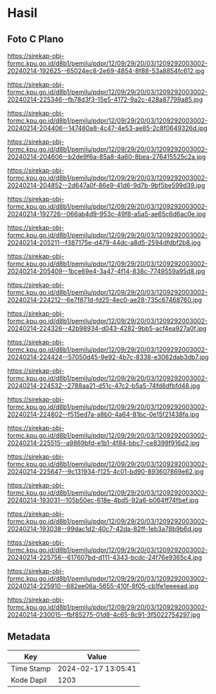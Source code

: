 # Hasil

## Foto C Plano

https://sirekap-obj-formc.kpu.go.id/d8b1/pemilu/pdpr/12/09/29/20/03/1209292003002-20240214-192625--65024ec8-2e69-4854-8f88-53a8854fc612.jpg

https://sirekap-obj-formc.kpu.go.id/d8b1/pemilu/pdpr/12/09/29/20/03/1209292003002-20240214-225346--fb78d3f3-15e5-4172-9a2c-428a87799a85.jpg

https://sirekap-obj-formc.kpu.go.id/d8b1/pemilu/pdpr/12/09/29/20/03/1209292003002-20240214-204406--147480a8-4c47-4e53-ae85-2c8f0649326d.jpg

https://sirekap-obj-formc.kpu.go.id/d8b1/pemilu/pdpr/12/09/29/20/03/1209292003002-20240214-204606--b2de9f6a-85a8-4a60-8bea-276415525c2a.jpg

https://sirekap-obj-formc.kpu.go.id/d8b1/pemilu/pdpr/12/09/29/20/03/1209292003002-20240214-204852--2d647a0f-86e9-41d6-9d7b-9bf5be599d39.jpg

https://sirekap-obj-formc.kpu.go.id/d8b1/pemilu/pdpr/12/09/29/20/03/1209292003002-20240214-192726--066ab4d9-953c-49f8-a5a5-ae65c6d6ac0e.jpg

https://sirekap-obj-formc.kpu.go.id/d8b1/pemilu/pdpr/12/09/29/20/03/1209292003002-20240214-205211--f387175e-d479-44dc-a8d5-2594dfdbf2b8.jpg

https://sirekap-obj-formc.kpu.go.id/d8b1/pemilu/pdpr/12/09/29/20/03/1209292003002-20240214-205409--1bce69e4-3a47-4f14-838c-7749559a95d8.jpg

https://sirekap-obj-formc.kpu.go.id/d8b1/pemilu/pdpr/12/09/29/20/03/1209292003002-20240214-224212--6e7f871d-fd25-4ec0-ae28-735c67468760.jpg

https://sirekap-obj-formc.kpu.go.id/d8b1/pemilu/pdpr/12/09/29/20/03/1209292003002-20240214-224326--42b98934-d043-4282-9bb5-acf4ea927a0f.jpg

https://sirekap-obj-formc.kpu.go.id/d8b1/pemilu/pdpr/12/09/29/20/03/1209292003002-20240214-224424--57050d45-9e92-4b7c-8338-e3062dab3db7.jpg

https://sirekap-obj-formc.kpu.go.id/d8b1/pemilu/pdpr/12/09/29/20/03/1209292003002-20240214-224532--2788aa21-d51c-47c2-b5a5-74fd8dfbfd48.jpg

https://sirekap-obj-formc.kpu.go.id/d8b1/pemilu/pdpr/12/09/29/20/03/1209292003002-20240214-224802--f515ed7a-a8b0-4a64-81bc-0e15f21438fa.jpg

https://sirekap-obj-formc.kpu.go.id/d8b1/pemilu/pdpr/12/09/29/20/03/1209292003002-20240214-225515--a9869bfd-e1b1-4f84-bbc7-ce8398f916d2.jpg

https://sirekap-obj-formc.kpu.go.id/d8b1/pemilu/pdpr/12/09/29/20/03/1209292003002-20240214-225647--9c131934-f125-4c01-bd90-893607869e62.jpg

https://sirekap-obj-formc.kpu.go.id/d8b1/pemilu/pdpr/12/09/29/20/03/1209292003002-20240214-193031--105b50ec-618e-4bd5-92a6-b064ff74fbef.jpg

https://sirekap-obj-formc.kpu.go.id/d8b1/pemilu/pdpr/12/09/29/20/03/1209292003002-20240214-193038--99dac1d2-40c7-42da-82ff-1eb3a78b9b6d.jpg

https://sirekap-obj-formc.kpu.go.id/d8b1/pemilu/pdpr/12/09/29/20/03/1209292003002-20240214-225756--617607bd-d111-4343-bcdc-24f76e9365c4.jpg

https://sirekap-obj-formc.kpu.go.id/d8b1/pemilu/pdpr/12/09/29/20/03/1209292003002-20240214-225910--882ee06a-5655-410f-8f05-cb1fe1eeeead.jpg

https://sirekap-obj-formc.kpu.go.id/d8b1/pemilu/pdpr/12/09/29/20/03/1209292003002-20240214-230015--fbf85275-01d8-4c65-8c91-3f5022754297.jpg


## Metadata

| Key        | Value               |
| ---------- | ------------------- |
| Time Stamp | 2024-02-17 13:05:41 |
| Kode Dapil | 1203                |



